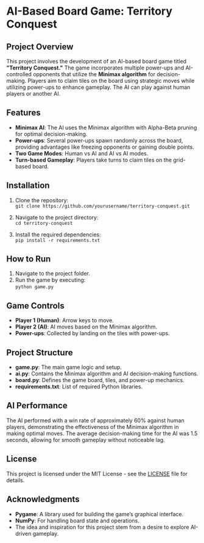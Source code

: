 # AI-Based Board Game: Territory Conquest

## Project Overview
This project involves the development of an AI-based board game titled **"Territory Conquest."** The game incorporates multiple power-ups and AI-controlled opponents that utilize the **Minimax algorithm** for decision-making. Players aim to claim tiles on the board using strategic moves while utilizing power-ups to enhance gameplay. The AI can play against human players or another AI.

## Features
- **Minimax AI**: The AI uses the Minimax algorithm with Alpha-Beta pruning for optimal decision-making.
- **Power-ups**: Several power-ups spawn randomly across the board, providing advantages like freezing opponents or gaining double points.
- **Two Game Modes**: Human vs AI and AI vs AI modes.
- **Turn-based Gameplay**: Players take turns to claim tiles on the grid-based board.

## Installation
1. Clone the repository:  
   `git clone https://github.com/yourusername/territory-conquest.git`

2. Navigate to the project directory:  
   `cd territory-conquest`

3. Install the required dependencies:  
   `pip install -r requirements.txt`

## How to Run
1. Navigate to the project folder.
2. Run the game by executing:  
   `python game.py`

## Game Controls
- **Player 1 (Human)**: Arrow keys to move.
- **Player 2 (AI)**: AI moves based on the Minimax algorithm.
- **Power-ups**: Collected by landing on the tiles with power-ups.

## Project Structure
- **game.py**: The main game logic and setup.
- **ai.py**: Contains the Minimax algorithm and AI decision-making functions.
- **board.py**: Defines the game board, tiles, and power-up mechanics.
- **requirements.txt**: List of required Python libraries.

## AI Performance
The AI performed with a win rate of approximately 60% against human players, demonstrating the effectiveness of the Minimax algorithm in making optimal moves. The average decision-making time for the AI was 1.5 seconds, allowing for smooth gameplay without noticeable lag.

## License
This project is licensed under the MIT License - see the [LICENSE](LICENSE) file for details.

## Acknowledgments
- **Pygame**: A library used for building the game’s graphical interface.
- **NumPy**: For handling board state and operations.
- The idea and inspiration for this project stem from a desire to explore AI-driven gameplay.
